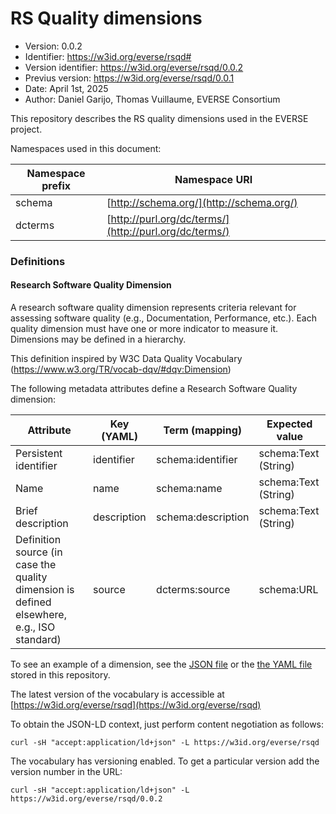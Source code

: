 # RS Quality dimensions
- Version: 0.0.2
- Identifier: https://w3id.org/everse/rsqd#
- Version identifier: https://w3id.org/everse/rsqd/0.0.2
- Previus version: https://w3id.org/everse/rsqd/0.0.1
- Date: April 1st, 2025
- Author: Daniel Garijo, Thomas Vuillaume, EVERSE Consortium

This repository describes the RS quality dimensions used in the EVERSE project.

Namespaces used in this document:

| Namespace prefix | Namespace URI |
|---|---|
|schema|[http://schema.org/](http://schema.org/)| 
|dcterms|[http://purl.org/dc/terms/](http://purl.org/dc/terms/)|

### Definitions
#### Research Software Quality Dimension
A research software quality dimension represents criteria relevant for assessing software quality (e.g., Documentation, Performance, etc.). Each quality dimension must have one or more indicator to measure it. Dimensions may be defined in a hierarchy.

This definition inspired by W3C Data Quality Vocabulary (https://www.w3.org/TR/vocab-dqv/#dqv:Dimension) 

The following metadata attributes define a Research Software Quality dimension:

| Attribute | Key (YAML) | Term (mapping) | Expected value |
|---|---|---|---|
|Persistent identifier |identifier|schema:identifier|schema:Text (String)|
|Name|name|schema:name|schema:Text (String)|
|Brief description|description|schema:description|schema:Text (String)|
|Definition source (in case the quality dimension is defined elsewhere, e.g., ISO standard)|source|dcterms:source|schema:URL|

To see an example of a dimension, see the [JSON file](example.json) or the [the YAML file](example.yaml) stored in this repository.

The latest version of the vocabulary is accessible at [https://w3id.org/everse/rsqd](https://w3id.org/everse/rsqd)

To obtain the JSON-LD context, just perform content negotiation as follows:

```
curl -sH "accept:application/ld+json" -L https://w3id.org/everse/rsqd
```

The vocabulary has versioning enabled. To get a particular version add the version number in the URL:

```
curl -sH "accept:application/ld+json" -L https://w3id.org/everse/rsqd/0.0.2
```